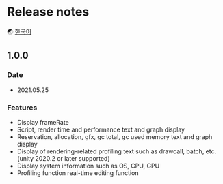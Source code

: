 # Release notes

🌏 [한국어](ReleaseNotes.md)

## 1.0.0

### Date

* 2021.05.25

### Features

* Display frameRate
* Script, render time and performance text and graph display
* Reservation, allocation, gfx, gc total, gc used memory text and graph display
* Display of rendering-related profiling text such as drawcall, batch, etc.(unity 2020.2 or later supported)
* Display system information such as OS, CPU, GPU
* Profiling function real-time editing function